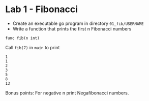 # Lab 1 - Fibonacci

- Create an executable go program in directory `01_fib/USERNAME`
- Write a function that prints the first n Fibonacci numbers

```
func fib(n int)
```

Call `fib(7)` in `main` to print

```
1
1
2
3
5
8
13
```

Bonus points: For negative n print Negafibonacci numbers.
